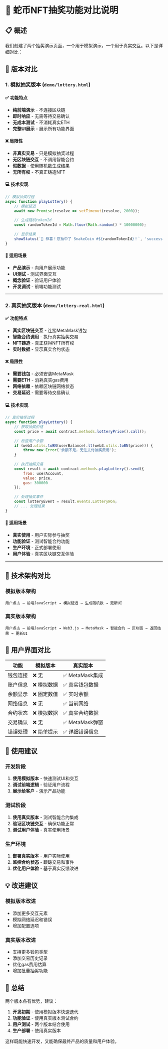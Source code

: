 # 🎲 蛇币NFT抽奖功能对比说明

## 📋 概述

我们创建了两个抽奖演示页面，一个用于模拟演示，一个用于真实交互。以下是详细对比：

## 🔄 版本对比

### 1. 模拟抽奖版本 (`demo/lottery.html`)

#### ✅ 功能特点
- **纯前端演示** - 不连接区块链
- **即时响应** - 无需等待交易确认
- **无成本测试** - 不消耗真实ETH
- **完整UI展示** - 展示所有功能界面

#### ❌ 局限性
- **非真实交易** - 只是模拟抽奖过程
- **无区块链交互** - 不调用智能合约
- **假数据** - 使用随机数生成结果
- **无所有权** - 不真正铸造NFT

#### 💻 技术实现
```javascript
// 模拟抽奖过程
async function playLottery() {
    // 模拟延迟
    await new Promise(resolve => setTimeout(resolve, 2000));
    
    // 生成随机tokenId
    const randomTokenId = Math.floor(Math.random() * 10000000);
    
    // 显示结果
    showStatus(`🎉 恭喜！您抽中了 SnakeCoin #${randomTokenId}！`, 'success');
}
```

#### 🎯 适用场景
- **产品演示** - 向用户展示功能
- **UI测试** - 测试界面交互
- **概念验证** - 验证用户体验
- **开发调试** - 前端功能测试

---

### 2. 真实抽奖版本 (`demo/lottery-real.html`)

#### ✅ 功能特点
- **真实区块链交互** - 连接MetaMask钱包
- **智能合约调用** - 执行真实抽奖交易
- **NFT铸造** - 真正获得NFT所有权
- **实时数据** - 显示真实合约状态

#### ❌ 局限性
- **需要钱包** - 必须安装MetaMask
- **需要ETH** - 消耗真实gas费用
- **网络依赖** - 依赖区块链网络状态
- **交易延迟** - 需要等待交易确认

#### 💻 技术实现
```javascript
// 真实抽奖过程
async function playLottery() {
    // 获取抽奖价格
    const price = await contract.methods.lotteryPrice().call();
    
    // 检查用户余额
    if (web3.utils.toBN(userBalance).lt(web3.utils.toBN(price))) {
        throw new Error('余额不足，无法支付抽奖费用');
    }
    
    // 执行抽奖交易
    const result = await contract.methods.playLottery().send({
        from: userAccount,
        value: price,
        gas: 300000
    });
    
    // 处理抽奖事件
    const lotteryEvent = result.events.LotteryWon;
    // ... 处理结果
}
```

#### 🎯 适用场景
- **真实使用** - 用户实际参与抽奖
- **功能验证** - 测试智能合约功能
- **生产环境** - 正式部署使用
- **用户体验** - 真实区块链交互体验

---

## 🔧 技术架构对比

### 模拟版本架构
```
用户点击 → 前端JavaScript → 模拟延迟 → 生成随机数 → 更新UI
```

### 真实版本架构
```
用户点击 → 前端JavaScript → Web3.js → MetaMask → 智能合约 → 区块链 → 返回结果 → 更新UI
```

## 📱 用户界面对比

| 功能 | 模拟版本 | 真实版本 |
|------|----------|----------|
| 钱包连接 | ❌ 无 | ✅ MetaMask集成 |
| 账户信息 | ❌ 模拟数据 | ✅ 真实钱包数据 |
| 余额显示 | ❌ 固定数值 | ✅ 实时余额 |
| 网络信息 | ❌ 无 | ✅ 当前网络 |
| 合约状态 | ❌ 模拟数据 | ✅ 真实合约数据 |
| 交易确认 | ❌ 无 | ✅ MetaMask弹窗 |
| 错误处理 | ❌ 简单提示 | ✅ 详细错误信息 |

## 🚀 使用建议

### 开发阶段
1. **使用模拟版本** - 快速测试UI和交互
2. **调试前端逻辑** - 验证用户流程
3. **展示给客户** - 演示产品功能

### 测试阶段
1. **使用真实版本** - 测试智能合约集成
2. **验证区块链交互** - 确保功能正常
3. **测试用户体验** - 真实使用场景

### 生产环境
1. **部署真实版本** - 用户实际使用
2. **监控合约状态** - 跟踪交易和事件
3. **优化用户体验** - 基于真实反馈改进

## 💡 改进建议

### 模拟版本改进
- 添加更多交互元素
- 模拟网络延迟和错误
- 增加配置选项

### 真实版本改进
- 支持更多钱包类型
- 添加交易历史记录
- 优化gas费用估算
- 增加批量抽奖功能

## 🎯 总结

两个版本各有优势，建议：

1. **开发初期** - 使用模拟版本快速迭代
2. **功能验证** - 使用真实版本测试合约
3. **用户测试** - 两个版本结合使用
4. **生产部署** - 使用真实版本

这样既能快速开发，又能确保最终产品的质量和用户体验。


